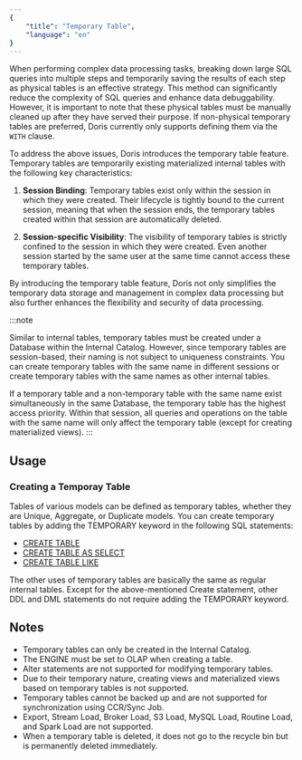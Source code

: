 ```yaml
---
{
    "title": "Temporary Table",
    "language": "en"
}
---
```


When performing complex data processing tasks, breaking down large SQL queries into multiple steps and temporarily saving the results of each step as physical tables is an effective strategy. This method can significantly reduce the complexity of SQL queries and enhance data debuggability. However, it is important to note that these physical tables must be manually cleaned up after they have served their purpose. If non-physical temporary tables are preferred, Doris currently only supports defining them via the `WITH` clause.

To address the above issues, Doris introduces the temporary table feature. Temporary tables are temporarily existing materialized internal tables with the following key characteristics:
1. **Session Binding**: Temporary tables exist only within the session in which they were created. Their lifecycle is tightly bound to the current session, meaning that when the session ends, the temporary tables created within that session are automatically deleted.

2. **Session-specific Visibility**: The visibility of temporary tables is strictly confined to the session in which they were created. Even another session started by the same user at the same time cannot access these temporary tables.

By introducing the temporary table feature, Doris not only simplifies the temporary data storage and management in complex data processing but also further enhances the flexibility and security of data processing.


:::note

Similar to internal tables, temporary tables must be created under a Database within the Internal Catalog. However, since temporary tables are session-based, their naming is not subject to uniqueness constraints. You can create temporary tables with the same name in different sessions or create temporary tables with the same names as other internal tables.

If a temporary table and a non-temporary table with the same name exist simultaneously in the same Database, the temporary table has the highest access priority. Within that session, all queries and operations on the table with the same name will only affect the temporary table (except for creating materialized views).
:::

## Usage

### Creating a Temporay Table

Tables of various models can be defined as temporary tables, whether they are Unique, Aggregate, or Duplicate models. You can create temporary tables by adding the TEMPORARY keyword in the following SQL statements:
-  [CREATE TABLE](../sql-manual/sql-statements/Data-Definition-Statements/Create/CREATE-TABLE)
-  [CREATE TABLE AS SELECT](../sql-manual/sql-statements/Data-Definition-Statements/Create/CREATE-TABLE-AS-SELECT)
-  [CREATE TABLE LIKE](../sql-manual/sql-statements/Data-Definition-Statements/Create/CREATE-TABLE-LIKE)

The other uses of temporary tables are basically the same as regular internal tables. Except for the above-mentioned Create statement, other DDL and DML statements do not require adding the TEMPORARY keyword.

## Notes

- Temporary tables can only be created in the Internal Catalog.
- The ENGINE must be set to OLAP when creating a table.
- Alter statements are not supported for modifying temporary tables.
- Due to their temporary nature, creating views and materialized views based on temporary tables is not supported.
- Temporary tables cannot be backed up and are not supported for synchronization using CCR/Sync Job.
- Export, Stream Load, Broker Load, S3 Load, MySQL Load, Routine Load, and Spark Load are not supported.
- When a temporary table is deleted, it does not go to the recycle bin but is permanently deleted immediately.